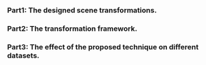 
### Part1: The designed scene transformations.
### Part2: The transformation framework.
### Part3: The effect of the proposed technique on different datasets.
